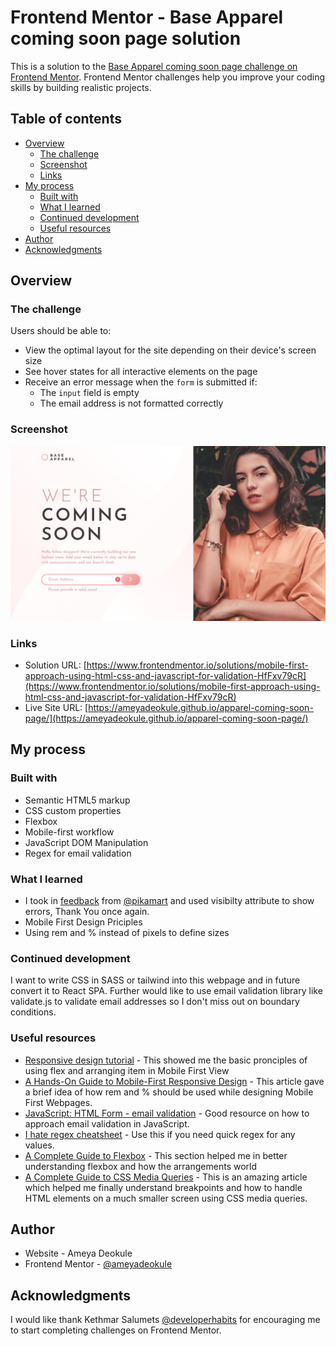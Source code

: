 # Frontend Mentor - Base Apparel coming soon page solution

This is a solution to the [Base Apparel coming soon page challenge on Frontend Mentor](https://www.frontendmentor.io/challenges/base-apparel-coming-soon-page-5d46b47f8db8a7063f9331a0). Frontend Mentor challenges help you improve your coding skills by building realistic projects.

## Table of contents

-   [Overview](#overview)
    -   [The challenge](#the-challenge)
    -   [Screenshot](#screenshot)
    -   [Links](#links)
-   [My process](#my-process)
    -   [Built with](#built-with)
    -   [What I learned](#what-i-learned)
    -   [Continued development](#continued-development)
    -   [Useful resources](#useful-resources)
-   [Author](#author)
-   [Acknowledgments](#acknowledgments)

## Overview

### The challenge

Users should be able to:

-   View the optimal layout for the site depending on their device's screen size
-   See hover states for all interactive elements on the page
-   Receive an error message when the `form` is submitted if:
    -   The `input` field is empty
    -   The email address is not formatted correctly

### Screenshot

![](./screenshot.png)

### Links

-   Solution URL: [https://www.frontendmentor.io/solutions/mobile-first-approach-using-html-css-and-javascript-for-validation-HfFxv79cR](https://www.frontendmentor.io/solutions/mobile-first-approach-using-html-css-and-javascript-for-validation-HfFxv79cR)
-   Live Site URL: [https://ameyadeokule.github.io/apparel-coming-soon-page/](https://ameyadeokule.github.io/apparel-coming-soon-page/)

## My process

### Built with

-   Semantic HTML5 markup
-   CSS custom properties
-   Flexbox
-   Mobile-first workflow
-   JavaScript DOM Manipulation
-   Regex for email validation

### What I learned

-   I took in [feedback](https://www.frontendmentor.io/solutions/ping-coming-soon-page-using-html-css-and-javascript-validation-dpQyuqG8p) from [@pikamart](https://www.frontendmentor.io/profile/pikamart) and used visibilty attribute to show errors, Thank You once again.
-   Mobile First Design Priciples
-   Using rem and % instead of pixels to define sizes

### Continued development

I want to write CSS in SASS or tailwind into this webpage and in future convert it to React SPA. Further would like to use email validation library like validate.js to validate email addresses so I don't miss out on boundary conditions.

### Useful resources

-   [Responsive design tutorial](https://www.freecodecamp.org/news/learn-responsive-web-design-in-5-minutes/) - This showed me the basic pronciples of using flex and arranging item in Mobile First View
-   [A Hands-On Guide to Mobile-First Responsive Design](https://www.uxpin.com/studio/blog/a-hands-on-guide-to-mobile-first-design/) - This article gave a brief idea of how rem and % should be used while designing Mobile First Webpages.
-   [JavaScript: HTML Form - email validation](https://www.w3resource.com/javascript/form/email-validation.php?passed=passed) - Good resource on how to approach email validation in JavaScript.
-   [I hate regex cheatsheet](https://ihateregex.io/expr/email) - Use this if you need quick regex for any values.
-   [A Complete Guide to Flexbox](https://css-tricks.com/snippets/css/a-guide-to-flexbox/) - This section helped me in better understanding flexbox and how the arrangements world
-   [A Complete Guide to CSS Media Queries](https://css-tricks.com/a-complete-guide-to-css-media-queries/) - This is an amazing article which helped me finally understand breakpoints and how to handle HTML elements on a much smaller screen using CSS media queries.

## Author

-   Website - Ameya Deokule
-   Frontend Mentor - [@ameyadeokule](https://www.frontendmentor.io/profile/ameyadeokule)

## Acknowledgments

I would like thank Kethmar Salumets [@developerhabits](https://twitter.com/developerHabits) for encouraging me to start completing challenges on Frontend Mentor.
